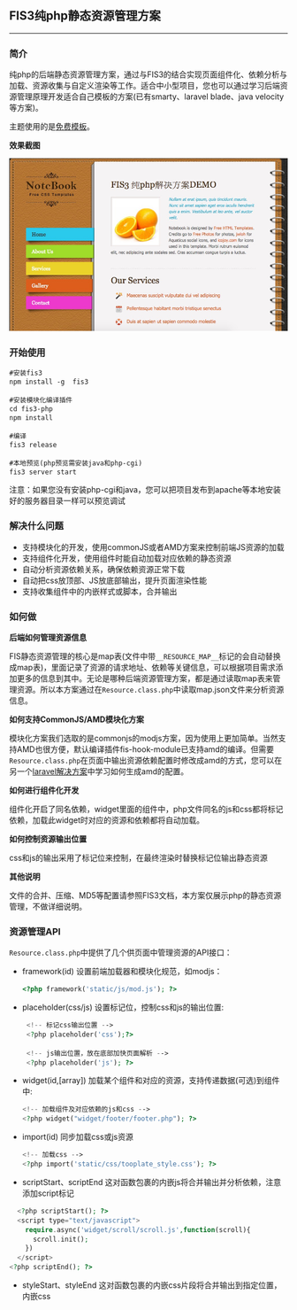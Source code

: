 ## FIS3纯php静态资源管理方案

---

### 简介

纯php的后端静态资源管理方案，通过与FIS3的结合实现页面组件化、依赖分析与加载、资源收集与自定义渲染等工作。适合中小型项目，您也可以通过学习后端资源管理原理开发适合自己模板的方案(已有smarty、laravel blade、java velocity等方案)。

主题使用的是[免费模板](http://all-free-download.com/free-website-templates/notebook_2495.html)。

**效果截图**

![img](./doc/demo.png)

### 开始使用

```
#安装fis3
npm install -g  fis3 

#安装模块化编译插件
cd fis3-php
npm install 

#编译
fis3 release

#本地预览(php预览需安装java和php-cgi)
fis3 server start

```

注意：如果您没有安装php-cgi和java，您可以把项目发布到apache等本地安装好的服务器目录一样可以预览调试

### 解决什么问题

 - 支持模块化的开发，使用commonJS或者AMD方案来控制前端JS资源的加载
 - 支持组件化开发，使用组件时能自动加载对应依赖的静态资源
 - 自动分析资源依赖关系，确保依赖资源正常下载
 - 自动把css放顶部、JS放底部输出，提升页面渲染性能
 - 支持收集组件中的内嵌样式或脚本，合并输出

### 如何做

**后端如何管理资源信息**

FIS静态资源管理的核心是map表(文件中带`__RESOURCE_MAP__`标记的会自动替换成map表)，里面记录了资源的请求地址、依赖等关键信息，可以根据项目需求添加更多的信息到其中。无论是哪种后端资源管理方案，都是通过读取map表来管理资源。所以本方案通过在`Resource.class.php`中读取map.json文件来分析资源信息。

**如何支持CommonJS/AMD模块化方案**

模块化方案我们选取的是commonjs的modjs方案，因为使用上更加简单。当然支持AMD也很方便，默认编译插件fis-hook-module已支持amd的编译。但需要`Resource.class.php`在页面中输出资源依赖配置时修改成amd的方式，您可以在另一个[laravel解决方案](https://github.com/fis-scaffold/laravel)中学习如何生成amd的配置。

**如何进行组件化开发**

组件化开启了同名依赖，widget里面的组件中，php文件同名的js和css都将标记依赖，加载此widget时对应的资源和依赖都将自动加载。

**如何控制资源输出位置**

css和js的输出采用了标记位来控制，在最终渲染时替换标记位输出静态资源

**其他说明**

文件的合并、压缩、MD5等配置请参照FIS3文档，本方案仅展示php的静态资源管理，不做详细说明。




### 资源管理API

`Resource.class.php`中提供了几个供页面中管理资源的API接口：


 - framework(id) 
    设置前端加载器和模块化规范，如modjs：

    ```php
    <?php framework('static/js/mod.js'); ?>
    ```

 - placeholder(css/js)
   设置标记位，控制css和js的输出位置:

   ```php
    <!-- 标记css输出位置 -->
    <?php placeholder('css');?>

    <!-- js输出位置，放在底部加快页面解析 -->
    <?php placeholder('js'); ?>
   ```

 - widget(id,[array])
    加载某个组件和对应的资源，支持传递数据(可选)到组件中:
    
    ```php
    <!-- 加载组件及对应依赖的js和css -->
    <?php widget("widget/footer/footer.php"); ?>
    ```

 - import(id)
    同步加载css或js资源
    
    ```php
    <!-- 加载css -->
    <?php import('static/css/tooplate_style.css'); ?>
    ```

 - scriptStart、scriptEnd 
   这对函数包裹的内嵌js将合并输出并分析依赖，注意添加script标记
  ```php
    <?php scriptStart(); ?>
    <script type="text/javascript">
      require.async('widget/scroll/scroll.js',function(scroll){
        scroll.init();
      })  
    </script>
  <?php scriptEnd(); ?>   
  ```
  
 - styleStart、styleEnd
    这对函数包裹的内嵌css片段将合并输出到指定位置，内嵌css <style>标签是可选的
   ```php
   <!-- 收集style片段以便在顶部输出 -->
  <?php styleStart() ?>
    <style>
      footer{
         margin: *;
      }
    </style>
  <?php styleEnd() ?> 
   ``` 

可以查看`page/index.php` 文件，里面有详细的使用示例。